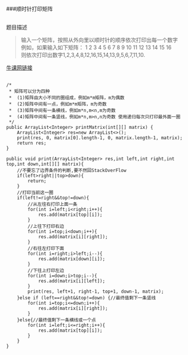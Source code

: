 ###顺时针打印矩阵
##
题目描述  
>输入一个矩阵，按照从外向里以顺时针的顺序依次打印出每一个数字  
例如，如果输入如下矩阵： 1 2 3 4 5 6 7 8 9 10 11 12 13 14 15 16  
则依次打印出数字1,2,3,4,8,12,16,15,14,13,9,5,6,7,11,10.

[牛课网链接](http://www.nowcoder.com/practice/9b4c81a02cd34f76be2659fa0d54342a?tpId=13&tqId=11172&rp=1&ru=/ta/coding-interviews&qru=/ta/coding-interviews/question-ranking) 

##  
```
/*
 * 矩阵可以分为四种
 *  (1)矩阵由大小不同的圈组成，例如m*m矩阵，m为偶数 
 *  (2)矩阵中间有一点，例如m*m矩阵，m为奇数
 *  (3)矩阵中间有一条横线，例如m*n,m<n,m为奇数
 *  (4)矩阵中间有一条竖线，例如m*n,m>n,n为奇数 使用递归每次只打印最外面一圈
 */
public ArrayList<Integer> printMatrix(int[][] matrix) {
	ArrayList<Integer> res=new ArrayList<>();
	print(res, 0, matrix[0].length-1, 0, matrix.length-1, matrix);
	return res;
}

public void print(ArrayList<Integer> res,int left,int right,int top,int down,int[][] matrix){
	//不要忘了边界条件的判断,要不然回StackOverFlow
	if(left>right||top>down){
		return;
	}
	//打印当前这一圈
	if(left!=right&&top!=down){
		//从左往右打印上面一条
		for(int i=left;i<right;i++){
			res.add(matrix[top][i]);
		}
		//上往下打印右边
		for(int i=top;i<down;i++){
			res.add(matrix[i][right]);
		}
		//右往左打印下面
		for(int i=right;i>left;i--){
			res.add(matrix[down][i]);
		}
		//下往上打印左边
		for(int i=down;i>top;i--){
			res.add(matrix[i][left]);
		}
		print(res, left+1, right-1, top+1, down-1, matrix);
	}else if (left==right&&top!=down) {//最终值剩下一条竖线
		for(int i=top;i<=down;i++){
			res.add(matrix[i][right]);
		}
	}else{//最终值剩下一条横线或一个点
		for(int i=left;i<=right;i++){
			res.add(matrix[top][i]);
		}
	}
}
```
